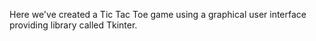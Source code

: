 Here we've created a Tic Tac Toe game using a graphical user interface providing library called Tkinter.
